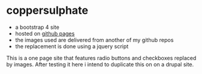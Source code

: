 # coppersulphate
- a bootstrap 4 site
- hosted on [github pages](https://andrewfandrew.github.io/coppersulphate/)
- the images used are delivered from another of my github repos
- the replacement is done using a jquery script

This is a one page site that features radio buttons and checkboxes replaced by images.
After testing it here i intend to duplicate this on on a drupal site.
